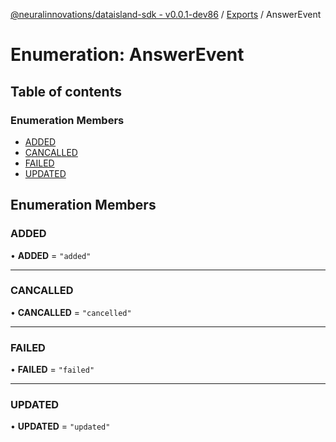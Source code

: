 [@neuralinnovations/dataisland-sdk - v0.0.1-dev86](../../README.md) / [Exports](../modules.md) / AnswerEvent

# Enumeration: AnswerEvent

## Table of contents

### Enumeration Members

- [ADDED](AnswerEvent.md#added)
- [CANCALLED](AnswerEvent.md#cancalled)
- [FAILED](AnswerEvent.md#failed)
- [UPDATED](AnswerEvent.md#updated)

## Enumeration Members

### ADDED

• **ADDED** = ``"added"``

___

### CANCALLED

• **CANCALLED** = ``"cancelled"``

___

### FAILED

• **FAILED** = ``"failed"``

___

### UPDATED

• **UPDATED** = ``"updated"``
